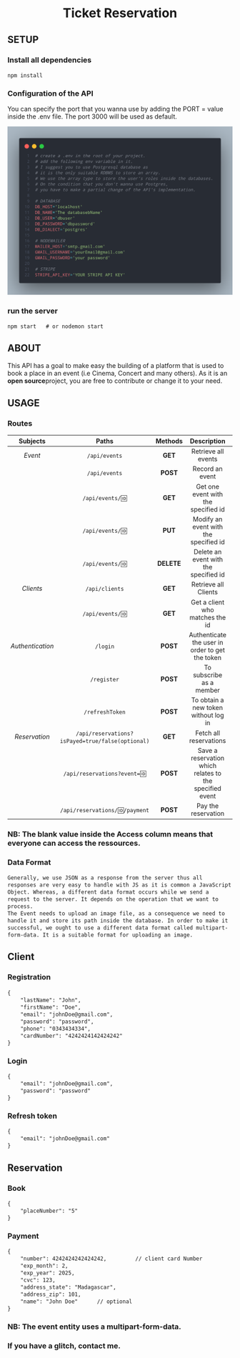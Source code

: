 <h1 align="center">Ticket Reservation</h1>

<h2>SETUP</h2>

### Install all dependencies
    
    npm install

### Configuration of the API

<p> 
    You can specify the port that you wanna use by adding the PORT = value inside the .env file. The port 3000 will be used as default. 
</p>
    
<p>
    <img src="configuration.png" alt="API's config reference" />
</p>

### run the server

    npm start   # or nodemon start

<h2>ABOUT</h2>
<p>
    This API has a goal to make easy the building of a platform that is used to book a place in an event (i.e Cinema, Concert and many others). As it is an <b>open source</b>project, you are free to contribute or change it to your need.
</p>

<h2>USAGE</h2>

### Routes

| Subjects | Paths          | Methods  | Description               | Access     |
|:--------:|:--------------:|:--------:|:-------------------------:|:----------:|
| *Event*    | `/api/events`    | **GET**      | Retrieve all events      |            |
|          | `/api/events`    | **POST**     | Record an event           | **ADMIN**      |
|          | `/api/events/🆔` | **GET**      | Get one event with the specified id |   | 
|          | `/api/events/🆔` | **PUT**      | Modify an event with the specified id | **ADMIN** |
|          | `/api/events/🆔` | **DELETE**   | Delete an event with the specified id | **ADMIN** |
| *Clients*  | `/api/clients`   | **GET**      | Retrieve all Clients      | **ADMIN** |
|          | `/api/events/🆔` | **GET**      | Get a client who matches the id | **ADMIN,OWNER** |
| *Authentication* | `/login` | **POST** | Authenticate the user in order to get the token | | 
|                | `/register` | **POST** | To subscribe as a member |   |
|  | `/refreshToken` | **POST** | To obtain a new token without log in | **USER** |
| *Reservation* | `/api/reservations?isPayed=true/false(optional)` | **GET** | Fetch all reservations | **ADMIN;OWNER** |
| | `/api/reservations?event=🆔` | **POST** | Save a reservation which relates to the specified event | **USER** |
| | `/api/reservations/🆔/payment` | **POST** | Pay the reservation | **OWNER** | 

### NB: The blank value inside the Access column means that everyone can access the ressources.

### Data Format
    Generally, we use JSON as a response from the server thus all responses are very easy to handle with JS as it is common a JavaScript Object. Whereas, a different data format occurs while we send a request to the server. It depends on the operation that we want to process.
    The Event needs to upload an image file, as a consequence we need to handle it and store its path inside the database. In order to make it successful, we ought to use a different data format called multipart-form-data. It is a suitable format for uploading an image.

<h2>Client</h2>

### Registration

    {
        "lastName": "John",
        "firstName": "Doe",
        "email": "johnDoe@gmail.com",
        "password": "password",
        "phone": "0343434334",
        "cardNumber": "4242424142424242"
    }

### Login

    {
        "email": "johnDoe@gmail.com",
        "password": "password"
    }

### Refresh token

    {
	    "email": "johnDoe@gmail.com"
    }

<h2>Reservation</h2>

### Book

    {
	    "placeNumber": "5"
    }

### Payment

    {
        "number": 4242424242424242,         // client card Number
        "exp_month": 2,
        "exp_year": 2025,
        "cvc": 123,
        "address_state": "Madagascar",
        "address_zip": 101,
        "name": "John Doe"      // optional
    }

### NB: The event entity uses a multipart-form-data.

### If you have a glitch, contact me.
